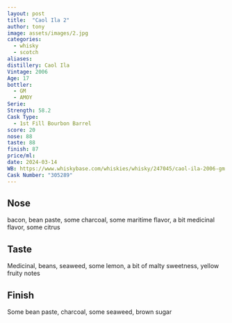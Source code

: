 ```yaml
---
layout: post
title:  "Caol Ila 2"
author: tony
image: assets/images/2.jpg
categories:
  - whisky
  - scotch
aliases: 
distillery: Caol Ila
Vintage: 2006
Age: 17
bottler:
  - GM
  - AMOY
Serie: 
Strength: 58.2
Cask Type:
  - 1st Fill Bourbon Barrel
score: 20
nose: 88
taste: 88
finish: 87
price/ml: 
date: 2024-03-14
WB: https://www.whiskybase.com/whiskies/whisky/247045/caol-ila-2006-gm
Cask Number: "305289"
---
```

## Nose
bacon, bean paste, some charcoal, some maritime flavor, a bit medicinal flavor, some citrus

## Taste
Medicinal, beans, seaweed, some lemon, a bit of malty sweetness, yellow fruity notes

## Finish
Some bean paste, charcoal, some seaweed, brown sugar
